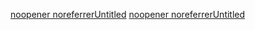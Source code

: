 [noopener noreferrerUntitled](../test-ocr_attachment/Untitled.md)
[noopener noreferrerUntitled](../test-ocr_attachment/Untitled.md)
